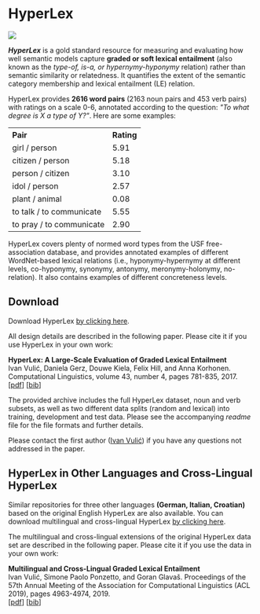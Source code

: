 <h1>HyperLex</h1>
  <div>
  <img class="resize" src="https://user-images.githubusercontent.com/21332532/66464553-884cee00-ea7f-11e9-806b-9573814d2591.png">   
  </div>
        <p><i><b>HyperLex</b></i> is a gold standard resource for measuring and evaluating how well semantic models capture <b>graded or soft lexical entailment</b> (also known as the <i>type-of, is-a, or hypernymy-hyponymy</i> relation) rather than semantic similarity or relatedness. It quantifies the extent of the semantic category membership and lexical entailment (LE) relation.</p>
        
<p>HyperLex provides <b>2616 word pairs</b> (2163 noun pairs and 453 verb pairs) with ratings on a scale 0-6, annotated according to the question: <i>"To what degree is X a type of Y?"</i>. Here are some examples:</p>

<table width='25%'>
            <tr>
                <th align='left'>Pair</th>
                <th align='left'>Rating</th> 
            </tr>
            <tr>
                <td>girl / person</td>
                <td>5.91</td> 
            </tr>
            <tr>
                <td>citizen / person</td>
                <td>5.18</td> 
            </tr>
      <tr>
                <td>person / citizen</td>
                <td>3.10</td> 
            </tr>
            <tr>
                <td>idol / person</td>
                <td>2.57</td> 
            </tr>
      <tr>
                <td>plant / animal</td>
                <td>0.08</td> 
            </tr>
      <tr>
                <td>to talk / to communicate</td>
                <td>5.55</td> 
            </tr>
      <tr>
                <td>to pray / to communicate</td>
                <td>2.90</td> 
            </tr>
        </table>

<p>HyperLex covers plenty of normed word types from the USF free-association database, and provides annotated examples of different WordNet-based lexical relations (i.e., hyponymy-hypernymy at different levels, co-hyponymy, synonymy, antonymy, meronymy-holonymy, no-relation). It also contains examples of different concreteness levels.</p>

<h2>Download</h2>
        <p>
        Download HyperLex <a href="https://github.com/cambridgeltl/hyperlex/blob/master/hyperlex-data.zip?raw=true">by clicking here</a>.</br>
  <p/>
  
  All design details are described in the following paper. Please cite it if you use HyperLex in your own work:<br/>
        </p>
        <p>
        <b>HyperLex: A Large-Scale Evaluation of Graded Lexical Entailment</b> <br/>
        Ivan Vuli&cacute;, Daniela Gerz, Douwe Kiela, Felix Hill, and Anna Korhonen. 
        Computational Linguistics, volume 43, number 4, pages 781-835, 2017.<br/>
        [<a href="https://www.aclweb.org/anthology/J17-4004.pdf">pdf</a>] [<a href="https://www.aclweb.org/anthology/J17-4004.bib">bib</a>]
        </p>
        
 <p>The provided archive includes the full HyperLex dataset, noun and verb subsets, as well as two different data splits (random and lexical) into training, development and test data. Please see the accompanying <i>readme</i> file for the file formats and further details.</p>

  <p>Please contact the first author (<a href="https://sites.google.com/site/ivanvulic/">Ivan Vuli&cacute;</a>) if you have any questions not addressed in the paper.</p>
  
<h2>HyperLex in Other Languages and Cross-Lingual HyperLex</h2>
        <p>
  Similar repositories for three other languages <b>(German, Italian, Croatian)</b> based on the original English HyperLex are
        also available. You can download multilingual and cross-lingual HyperLex <a href="https://github.com/cambridgeltl/hyperlex/blob/master/cl-hyperlex-data.zip?raw=true">by clicking here</a>.</br>
  <p/>
  
  The multilingual and cross-lingual extensions of the original HyperLex data set are described in the following paper. Please cite it if you use the data in your own work:<br/>
        </p>
        <p>
        <b>Multilingual and Cross-Lingual Graded Lexical Entailment</b> <br/>
        Ivan Vulić, Simone Paolo Ponzetto, and Goran Glavaš.
        Proceedings of the 57th Annual Meeting of the Association for Computational Linguistics (ACL 2019), pages 4963-4974, 2019.<br/>
        [<a href="https://www.aclweb.org/anthology/P19-1490.pdf">pdf</a>] [<a href="https://www.aclweb.org/anthology/P19-1490.bib">bib</a>]
        </p>

